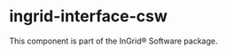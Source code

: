ingrid-interface-csw
====================

This component is part of the InGrid&reg; Software package.
